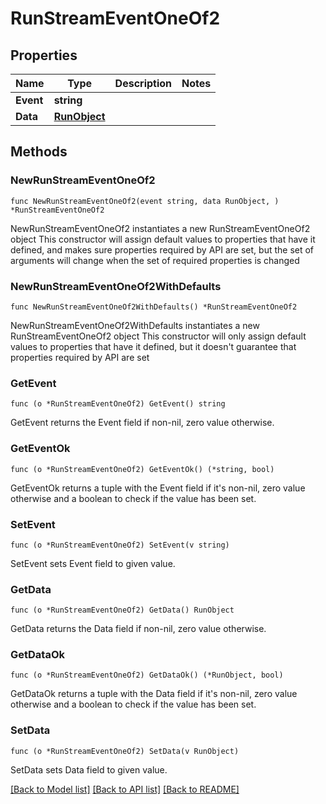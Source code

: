 # RunStreamEventOneOf2

## Properties

Name | Type | Description | Notes
------------ | ------------- | ------------- | -------------
**Event** | **string** |  | 
**Data** | [**RunObject**](RunObject.md) |  | 

## Methods

### NewRunStreamEventOneOf2

`func NewRunStreamEventOneOf2(event string, data RunObject, ) *RunStreamEventOneOf2`

NewRunStreamEventOneOf2 instantiates a new RunStreamEventOneOf2 object
This constructor will assign default values to properties that have it defined,
and makes sure properties required by API are set, but the set of arguments
will change when the set of required properties is changed

### NewRunStreamEventOneOf2WithDefaults

`func NewRunStreamEventOneOf2WithDefaults() *RunStreamEventOneOf2`

NewRunStreamEventOneOf2WithDefaults instantiates a new RunStreamEventOneOf2 object
This constructor will only assign default values to properties that have it defined,
but it doesn't guarantee that properties required by API are set

### GetEvent

`func (o *RunStreamEventOneOf2) GetEvent() string`

GetEvent returns the Event field if non-nil, zero value otherwise.

### GetEventOk

`func (o *RunStreamEventOneOf2) GetEventOk() (*string, bool)`

GetEventOk returns a tuple with the Event field if it's non-nil, zero value otherwise
and a boolean to check if the value has been set.

### SetEvent

`func (o *RunStreamEventOneOf2) SetEvent(v string)`

SetEvent sets Event field to given value.


### GetData

`func (o *RunStreamEventOneOf2) GetData() RunObject`

GetData returns the Data field if non-nil, zero value otherwise.

### GetDataOk

`func (o *RunStreamEventOneOf2) GetDataOk() (*RunObject, bool)`

GetDataOk returns a tuple with the Data field if it's non-nil, zero value otherwise
and a boolean to check if the value has been set.

### SetData

`func (o *RunStreamEventOneOf2) SetData(v RunObject)`

SetData sets Data field to given value.



[[Back to Model list]](../README.md#documentation-for-models) [[Back to API list]](../README.md#documentation-for-api-endpoints) [[Back to README]](../README.md)


